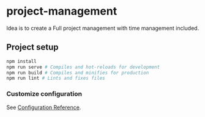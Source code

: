 # project-management

Idea is to create a Full project management with time management included. 

## Project setup
```bash 
npm install
npm run serve # Compiles and hot-reloads for development
npm run build # Compiles and minifies for production
npm run lint # Lints and fixes files
```
### Customize configuration
See [Configuration Reference](https://cli.vuejs.org/config/).

